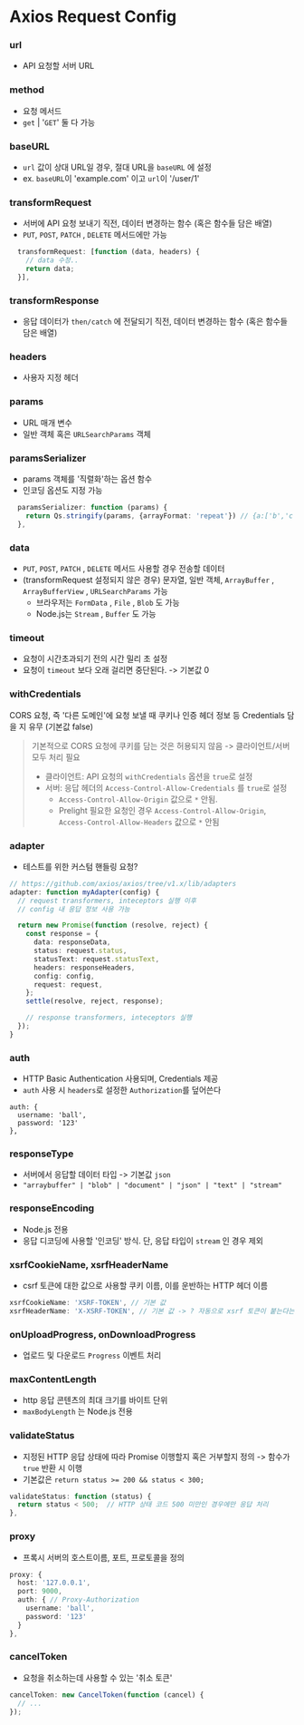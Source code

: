 # Axios Request Config

### url

- API 요청할 서버 URL

### method

- 요청 메서드
- `get` | '`GET`' 둘 다 가능

### baseURL

- `url` 값이 상대 URL일 경우, 절대 URL을 `baseURL` 에 설정
- ex. `baseURL`이 'example.com' 이고 `url`이 '/user/1'

### transformRequest

- 서버에 API 요청 보내기 직전, 데이터 변경하는 함수 (혹은 함수들 담은 배열)
- `PUT`, `POST`, `PATCH` , `DELETE` 메서드에만 가능

```js
  transformRequest: [function (data, headers) {
    // data 수정..
    return data;
  }],
```

### transformResponse

- 응답 데이터가 `then/catch` 에 전달되기 직전, 데이터 변경하는 함수 (혹은 함수들 담은 배열)

### headers

- 사용자 지정 헤더

### params

- URL 매개 변수
- 일반 객체 혹은 `URLSearchParams` 객체

### paramsSerializer

- params 객체를 '직렬화'하는 옵션 함수
- 인코딩 옵션도 지정 가능

```ts
  paramsSerializer: function (params) {
    return Qs.stringify(params, {arrayFormat: 'repeat'}) // {a:['b','c']} -> 'a=b&a=c'
  },
```

### data

- `PUT`, `POST`, `PATCH` , `DELETE` 메서드 사용할 경우 전송할 데이터
- (transformRequest 설정되지 않은 경우) 문자열, 일반 객체, `ArrayBuffer` , `ArrayBufferView` , `URLSearchParams` 가능
  - 브라우저는 `FormData` , `File` , `Blob` 도 가능
  - Node.js는 `Stream` , `Buffer` 도 가능

### timeout

- 요청이 시간초과되기 전의 시간 밀리 초 설정
- 요청이 `timeout` 보다 오래 걸리면 중단된다. -> 기본값 0

### withCredentials

CORS 요청, 즉 '다른 도메인'에 요청 보낼 때 쿠키나 인증 헤더 정보 등 Credentials 담을 지 유무 (기본값 false)

> 기본적으로 CORS 요청에 쿠키를 담는 것은 허용되지 않음 -> 클라이언트/서버 모두 처리 필요
>
> - 클라이언트: API 요청의 `withCredentials` 옵션을 `true`로 설정
> - 서버: 응답 헤더의 `Access-Control-Allow-Credentials` 를 `true`로 설정
>   - `Access-Control-Allow-Origin` 값으로 `*` 안됨.
>   - Prelight 필요한 요청인 경우 `Access-Control-Allow-Origin`, `Access-Control-Allow-Headers` 값으로 `*` 안됨

### adapter

- 테스트를 위한 커스텀 핸들링 요청?

```ts
// https://github.com/axios/axios/tree/v1.x/lib/adapters
adapter: function myAdapter(config) {
  // request transformers, inteceptors 실행 이후
  // config 내 응답 정보 사용 가능

  return new Promise(function (resolve, reject) {
    const response = {
      data: responseData,
      status: request.status,
      statusText: request.statusText,
      headers: responseHeaders,
      config: config,
      request: request,
    };
    settle(resolve, reject, response);

    // response transformers, inteceptors 실행
  });
}
```

### auth

- HTTP Basic Authentication 사용되며, Credentials 제공
- `auth` 사용 시 `headers`로 설정한 `Authorization`를 덮어쓴다

```tsx
auth: {
  username: 'ball',
  password: '123'
},
```

### responseType

- 서버에서 응답할 데이터 타입 -> 기본값 `json`
- `"arraybuffer" | "blob" | "document" | "json" | "text" | "stream"`

### responseEncoding

- Node.js 전용
- 응답 디코딩에 사용할 '인코딩' 방식. 단, 응답 타입이 `stream` 인 경우 제외

### xsrfCookieName, xsrfHeaderName

- csrf 토큰에 대한 값으로 사용할 쿠키 이름, 이를 운반하는 HTTP 헤더 이름

```ts
xsrfCookieName: 'XSRF-TOKEN', // 기본 값
xsrfHeaderName: 'X-XSRF-TOKEN', // 기본 값 -> ? 자동으로 xsrf 토큰이 붙는다는 뜻임?
```

### onUploadProgress, onDownloadProgress

- 업로드 및 다운로드 `Progress` 이벤트 처리

### maxContentLength

- http 응답 콘텐츠의 최대 크기를 바이트 단위
- `maxBodyLength` 는 Node.js 전용

### validateStatus

- 지정된 HTTP 응답 상태에 따라 Promise 이행할지 혹은 거부할지 정의 -> 함수가 `true` 반환 시 이행
- 기본값은 `return status >= 200 && status < 300;`

```ts
validateStatus: function (status) {
  return status < 500;  // HTTP 상태 코드 500 미만인 경우에만 응답 처리
},
```

### proxy

- 프록시 서버의 호스트이름, 포트, 프로토콜을 정의

```ts
proxy: {
  host: '127.0.0.1',
  port: 9000,
  auth: { // Proxy-Authorization
    username: 'ball',
    password: '123'
  }
},
```

### cancelToken

- 요청을 취소하는데 사용할 수 있는 '취소 토큰'

```ts
cancelToken: new CancelToken(function (cancel) {
  // ...
});
```
